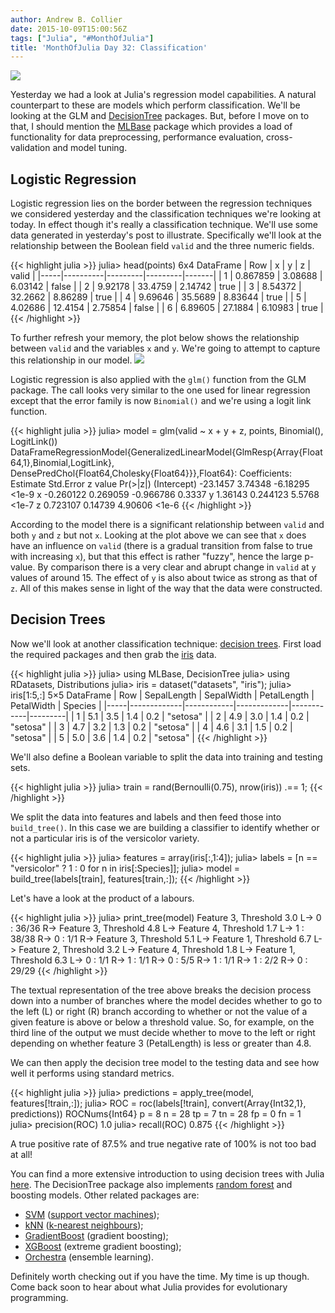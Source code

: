 ```yaml
---
author: Andrew B. Collier
date: 2015-10-09T15:00:56Z
tags: ["Julia", "#MonthOfJulia"]
title: 'MonthOfJulia Day 32: Classification'
---
```


<!--more-->

<img src="/img/2015/09/Julia-Logo-Classification.png" >

Yesterday we had a look at Julia's regression model capabilities. A natural counterpart to these are models which perform classification. We'll be looking at the GLM and [DecisionTree](http://github.com/bensadeghi/DecisionTree.jl) packages. But, before I move on to that, I should mention the [MLBase](http://mlbasejl.readthedocs.org/en/latest/index.html) package which provides a load of functionality for data preprocessing, performance evaluation, cross-validation and model tuning.

## Logistic Regression

Logistic regression lies on the border between the regression techniques we considered yesterday and the classification techniques we're looking at today. In effect though it's really a classification technique. We'll use some data generated in yesterday's post to illustrate. Specifically we'll look at the relationship between the Boolean field `valid` and the three numeric fields.

{{< highlight julia >}}
julia> head(points)
6x4 DataFrame
| Row | x        | y       | z       | valid |
|-----|----------|---------|---------|-------|
| 1   | 0.867859 | 3.08688 | 6.03142 | false |
| 2   | 9.92178  | 33.4759 | 2.14742 | true  |
| 3   | 8.54372  | 32.2662 | 8.86289 | true  |
| 4   | 9.69646  | 35.5689 | 8.83644 | true  |
| 5   | 4.02686  | 12.4154 | 2.75854 | false |
| 6   | 6.89605  | 27.1884 | 6.10983 | true  |
{{< /highlight >}}

To further refresh your memory, the plot below shows the relationship between `valid` and the variables `x` and `y`. We're going to attempt to capture this relationship in our model.
<img src="/img/2015/09/regression-synthetic-data.png" >

Logistic regression is also applied with the `glm()` function from the GLM package. The call looks very similar to the one used for linear regression except that the error family is now `Binomial()` and we're using a logit link function.

{{< highlight julia >}}
julia> model = glm(valid ~ x + y + z, points, Binomial(), LogitLink())
DataFrameRegressionModel{GeneralizedLinearModel{GlmResp{Array{Float64,1},Binomial,LogitLink},
                         DensePredChol{Float64,Cholesky{Float64}}},Float64}:
Coefficients:
              Estimate Std.Error   z value Pr(>|z|)
(Intercept)   -23.1457   3.74348  -6.18295    <1e-9
x            -0.260122  0.269059 -0.966786   0.3337
y              1.36143  0.244123    5.5768    <1e-7
z             0.723107   0.14739   4.90606    <1e-6
{{< /highlight >}}

According to the model there is a significant relationship between `valid` and both `y` and `z` but not `x`. Looking at the plot above we can see that `x` does have an influence on `valid` (there is a gradual transition from false to true with increasing `x`), but that this effect is rather "fuzzy", hence the large p-value. By comparison there is a very clear and abrupt change in `valid` at `y` values of around 15. The effect of `y` is also about twice as strong as that of `z`. All of this makes sense in light of the way that the data were constructed.

## Decision Trees

Now we'll look at another classification technique: [decision trees](https://en.wikipedia.org/wiki/Decision_tree). First load the required packages and then grab the [iris](https://stat.ethz.ch/R-manual/R-devel/library/datasets/html/iris.html) data.

{{< highlight julia >}}
julia> using MLBase, DecisionTree
julia> using RDatasets, Distributions
julia> iris = dataset("datasets", "iris");
julia> iris[1:5,:]
5&#215;5 DataFrame
| Row | SepalLength | SepalWidth | PetalLength | PetalWidth | Species |
|-----|-------------|------------|-------------|------------|---------|
| 1   | 5.1         | 3.5        | 1.4         | 0.2        | "setosa" |
| 2   | 4.9         | 3.0        | 1.4         | 0.2        | "setosa" |
| 3   | 4.7         | 3.2        | 1.3         | 0.2        | "setosa" |
| 4   | 4.6         | 3.1        | 1.5         | 0.2        | "setosa" |
| 5   | 5.0         | 3.6        | 1.4         | 0.2        | "setosa" |
{{< /highlight >}}

We'll also define a Boolean variable to split the data into training and testing sets.

{{< highlight julia >}}
julia> train = rand(Bernoulli(0.75), nrow(iris)) .== 1;
{{< /highlight >}}

We split the data into features and labels and then feed those into `build_tree()`. In this case we are building a classifier to identify whether or not a particular iris is of the versicolor variety.

{{< highlight julia >}}
julia> features = array(iris[:,1:4]);
julia> labels = [n == "versicolor" ? 1 : 0 for n in iris[:Species]];
julia> model = build_tree(labels[train], features[train,:]);
{{< /highlight >}}

Let's have a look at the product of a labours.

{{< highlight julia >}}
julia> print_tree(model)
Feature 3, Threshold 3.0
L-> 0 : 36/36
R-> Feature 3, Threshold 4.8
    L-> Feature 4, Threshold 1.7
        L-> 1 : 38/38
        R-> 0 : 1/1
    R-> Feature 3, Threshold 5.1
        L-> Feature 1, Threshold 6.7
            L-> Feature 2, Threshold 3.2
                L-> Feature 4, Threshold 1.8
                    L-> Feature 1, Threshold 6.3
                        L-> 0 : 1/1
                        R-> 1 : 1/1
                    R-> 0 : 5/5
                R-> 1 : 1/1
            R-> 1 : 2/2
        R-> 0 : 29/29
{{< /highlight >}}

The textual representation of the tree above breaks the decision process down into a number of branches where the model decides whether to go to the left (L) or right (R) branch according to whether or not the value of a given feature is above or below a threshold value. So, for example, on the third line of the output we must decide whether to move to the left or right depending on whether feature 3 (PetalLength) is less or greater than 4.8.

We can then apply the decision tree model to the testing data and see how well it performs using standard metrics.

{{< highlight julia >}}
julia> predictions = apply_tree(model, features[!train,:]);
julia> ROC = roc(labels[!train], convert(Array{Int32,1}, predictions))
ROCNums{Int64}
  p = 8
  n = 28
  tp = 7
  tn = 28
  fp = 0
  fn = 1
julia> precision(ROC)
1.0
julia> recall(ROC)
0.875
{{< /highlight >}}

A true positive rate of 87.5% and true negative rate of 100% is not too bad at all!

You can find a more extensive introduction to using decision trees with Julia [here](http://bensadeghi.com/decision-trees-julia/). The DecisionTree package also implements [random forest](https://en.wikipedia.org/wiki/Random_forest) and boosting models. Other related packages are:

* [SVM](https://github.com/JuliaStats/SVM.jl) ([support vector machines](https://en.wikipedia.org/wiki/Support_vector_machine)); 
* [kNN](https://github.com/johnmyleswhite/kNN.jl) ([k-nearest neighbours](https://en.wikipedia.org/wiki/K-nearest_neighbors_algorithm)); 
* [GradientBoost](https://github.com/svs14/GradientBoost.jl) (gradient boosting); 
* [XGBoost](https://github.com/antinucleon/XGBoost.jl) (extreme gradient boosting); 
* [Orchestra](http://github.com/svs14/Orchestra.jl) (ensemble learning).

Definitely worth checking out if you have the time. My time is up though. Come back soon to hear about what Julia provides for evolutionary programming.
